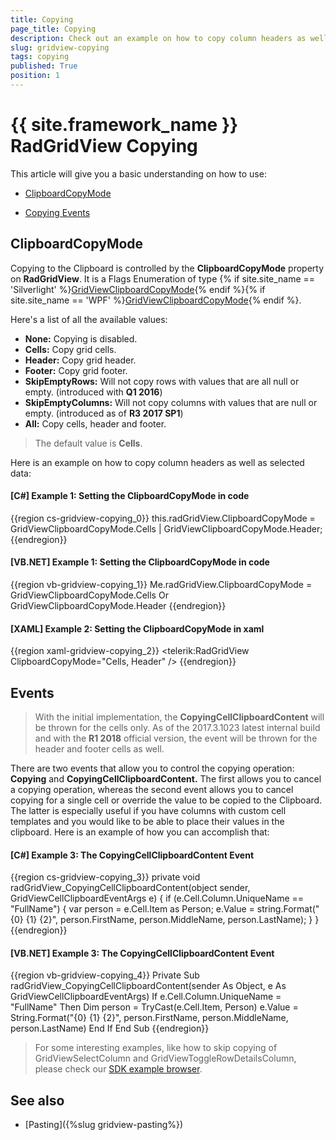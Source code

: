 ```yaml
---
title: Copying
page_title: Copying
description: Check out an example on how to copy column headers as well as selected data in RadGridView - Telerik's {{ site.framework_name }} DataGrid.
slug: gridview-copying
tags: copying
published: True
position: 1
---
```


# {{ site.framework_name }} RadGridView Copying

This article will give you a basic understanding on how to use:

* [ClipboardCopyMode](#clipboardcopymode)

* [Copying Events](#events)

## ClipboardCopyMode

Copying to the Clipboard is controlled by the __ClipboardCopyMode__ property on __RadGridView__. It is a Flags Enumeration of type {% if site.site_name == 'Silverlight' %}[GridViewClipboardCopyMode](http://www.telerik.com/help/silverlight/t_telerik_windows_controls_gridviewclipboardcopymode.html){% endif %}{% if site.site_name == 'WPF' %}[GridViewClipboardCopyMode](http://www.telerik.com/help/wpf/t_telerik_windows_controls_gridviewclipboardcopymode.html){% endif %}.

Here's a list of all the available values:

* **None:** Copying is disabled.
* **Cells:** Copy grid cells.
* **Header:** Copy grid header.
* **Footer:** Copy grid footer.
* **SkipEmptyRows:** Will not copy rows with values that are all null or empty. (introduced with __Q1 2016__)
* **SkipEmptyColumns:** Will not copy columns with values that are null or empty. (introduced as of __R3 2017 SP1__) 
* **All:** Copy cells, header and footer.

>The default value is **Cells**.

Here is an example on how to copy column headers as well as selected data:

#### __[C#] Example 1: Setting the ClipboardCopyMode in code__

{{region cs-gridview-copying_0}}
	this.radGridView.ClipboardCopyMode = GridViewClipboardCopyMode.Cells |
	GridViewClipboardCopyMode.Header;
{{endregion}}

#### __[VB.NET] Example 1: Setting the ClipboardCopyMode in code__

{{region vb-gridview-copying_1}}
	Me.radGridView.ClipboardCopyMode = GridViewClipboardCopyMode.Cells Or GridViewClipboardCopyMode.Header
{{endregion}}

#### __[XAML] Example 2: Setting the ClipboardCopyMode in xaml__

{{region xaml-gridview-copying_2}}
	<telerik:RadGridView ClipboardCopyMode="Cells, Header" />
{{endregion}}

## Events

> With the initial implementation, the __CopyingCellClipboardContent__ will be thrown for the cells only. As of the 2017.3.1023 latest internal build and with the __R1 2018__ official version, the event will be thrown for the header and footer cells as well.

There are two events that allow you to control the copying operation: __Copying__ and __CopyingCellClipboardContent.__ The first allows you to cancel a copying operation, whereas the second event allows you to cancel copying for a single cell or override the value to be copied to the Clipboard. The latter is especially useful if you have columns with custom cell templates and you would like to be able to place their values in the clipboard. Here is an example of how you can accomplish that:

#### __[C#] Example 3: The CopyingCellClipboardContent Event__

{{region cs-gridview-copying_3}}
	private void radGridView_CopyingCellClipboardContent(object sender, GridViewCellClipboardEventArgs e)
	{
	    if (e.Cell.Column.UniqueName == "FullName")
	    {
	        var person = e.Cell.Item as Person;
	        e.Value = string.Format("{0} {1} {2}", person.FirstName, person.MiddleName, person.LastName);
	    }
	}
{{endregion}}

#### __[VB.NET] Example 3: The CopyingCellClipboardContent Event__

{{region vb-gridview-copying_4}}
	Private Sub radGridView_CopyingCellClipboardContent(sender As Object, e As GridViewCellClipboardEventArgs)
	    If e.Cell.Column.UniqueName = "FullName" Then
	        Dim person = TryCast(e.Cell.Item, Person)
	        e.Value = String.Format("{0} {1} {2}", person.FirstName, person.MiddleName, person.LastName)
	    End If
	End Sub
{{endregion}}

>For some interesting examples, like how to skip copying of GridViewSelectColumn and GridViewToggleRowDetailsColumn, please check our [SDK example browser](https://demos.telerik.com/xaml-sdkbrowser/).

## See also

* [Pasting]({%slug gridview-pasting%})

